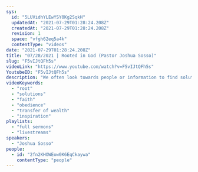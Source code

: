 ```yaml
---
sys:
  id: "5LUVidhYLEwYSY0Kg2SqkH"
  updatedAt: "2021-07-29T01:28:24.208Z"
  createdAt: "2021-07-29T01:28:24.208Z"
  revision: 1
  space: "vfgh62eq5a4k"
  contentType: "videos"
date: "2021-07-29T01:28:24.208Z"
title: "07/28/2021 | Rooted in God (Pastor Joshua Sosso)"
slug: "F5vIJtQFh5s"
videoLink: "https://www.youtube.com/watch?v=F5vIJtQFh5s"
YoutubeID: "F5vIJtQFh5s"
description: "We often look towards people or information to find solutions to our everyday problems. Pastor Josh reminded us that rather than using other options to solve our problems, we should have God as our number one source. The Holy Spirit can teach us anything and it doesn't matter how long you have been in the word. All that matters is that God sees the faith and obedience inside your heart. Focus on God and new ideas and inspirations will come forth. This sermon was delivered on July 28th, 2021 at Freedom Fellowship Church International."
videoKeywords:
  - "root"
  - "solutions"
  - "faith"
  - "obedience"
  - "transfer of wealth"
  - "inspiration"
playlists:
  - "full sermons"
  - "livestreams"
speakers:
  - "Joshua Sosso"
people:
  - id: "2fn2KHOWEow0K6EqCkaywa"
    contentType: "people"
---
```

